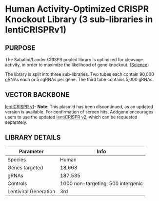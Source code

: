 Human Activity-Optimized CRISPR Knockout Library (3 sub-libraries in lentiCRISPRv1)
========

## PURPOSE
The Sabatini/Lander CRISPR pooled library is optimized for cleavage activity, in order to maximize the likelihood of gene knockout. ([Science](https://science.sciencemag.org/content/350/6264/1096))

The library is split into three sub-libraries. Two tubes each contain 90,000 gRNAs each or 5 sgRNAs per gene. The third tube contains 5,000 gRNAs.

## VECTOR BACKBONE
[lentiCRISPR v1](https://www.addgene.org/49535/)- **Note**: This plasmid has been discontinued, as an updated version is available. For confirmation of screen hits, Addgene encourages users to use the updated [lentiCRISPR v2](https://www.addgene.org/52961/), which can be requested separately.

## LIBRARY DETAILS

Parameter  | Info
------------- | -------------
Species  | Human
Genes targeted  | 18,663
gRNAs | 187,535
Controls | 1000 non-targeting, 500 intergenic
Lentiviral Generation | 3rd

